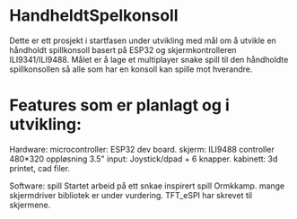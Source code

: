 # HandheldtSpelkonsoll

Dette er ett prosjekt i startfasen under utvikling med mål om å utvikle en håndholdt spillkonsoll basert på ESP32 og skjermkontrolleren ILI9341/ILI9488.
Målet er å lage et multiplayer snake spill til den håndholdte spillkonsollen så alle som har en konsoll kan spille mot hverandre.


# Features som er planlagt og i utvikling:
Hardware:
microcontroller: ESP32 dev board.
skjerm: ILI9488 controller 480*320 oppløsning 3.5"
input: Joystick/dpad + 6 knapper.
kabinett: 3d printet, cad filer.

Software:
spill
Startet arbeid på ett snkae inspirert spill Ormkkamp.
mange skjermdriver bibliotek er under vurdering. TFT_eSPI har skrevet til skjermene.
